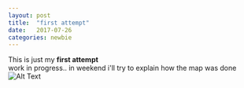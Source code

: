 ```yaml
---
layout: post
title:  "first attempt"
date:   2017-07-26 
categories: newbie
---
```


This is just my **first attempt**
<br>
work in progress.. in weekend i'll try to explain how the map was done
<br>
![Alt Text](LRSCardoso.github.io/mapa_linhas_populacao_lt.jpg)
